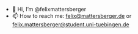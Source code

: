 - 👋 Hi, I’m @felixmattersberger
- 📫 How to reach me: felix@mattersberger.de or felix.mattersberger@student.uni-tuebingen.de

<!---
felixmattersberger/felixmattersberger is a ✨ special ✨ repository because its `README.md` (this file) appears on your GitHub profile.
You can click the Preview link to take a look at your changes.
--->
